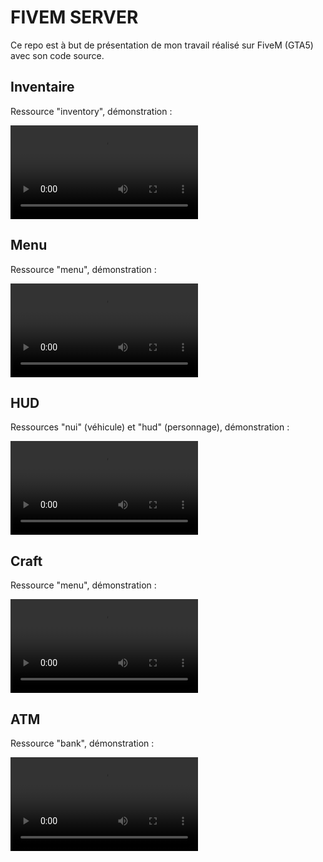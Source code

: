 # FIVEM SERVER

Ce repo est à but de présentation de mon travail réalisé sur FiveM (GTA5) avec son code source. 

## Inventaire 

Ressource "inventory", démonstration : 

![](GTAINVENTORY.mp4)


## Menu 

Ressource "menu", démonstration : 

![](GTAMENU.mp4)


## HUD 

Ressources "nui" (véhicule) et "hud" (personnage), démonstration : 

![](GTAHUD.mp4)


## Craft 

Ressource "menu", démonstration : 

![](GTACRAFT.mp4)


## ATM 

Ressource "bank", démonstration : 

![](GTAATM.mp4)

